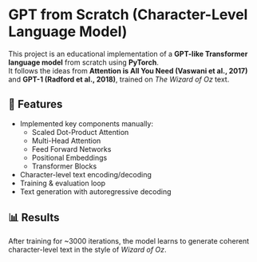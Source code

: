 # GPT from Scratch (Character-Level Language Model)

This project is an educational implementation of a **GPT-like Transformer language model** from scratch using **PyTorch**.  
It follows the ideas from **Attention is All You Need (Vaswani et al., 2017)** and **GPT-1 (Radford et al., 2018)**, trained on *The Wizard of Oz* text.

## 🚀 Features
- Implemented key components manually:
  - Scaled Dot-Product Attention
  - Multi-Head Attention
  - Feed Forward Networks
  - Positional Embeddings
  - Transformer Blocks
- Character-level text encoding/decoding
- Training & evaluation loop
- Text generation with autoregressive decoding

## 📊 Results
After training for ~3000 iterations, the model learns to generate coherent character-level text in the style of *Wizard of Oz*.
